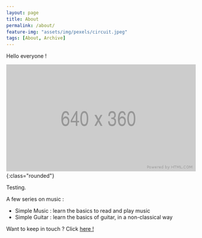 ```yaml
---
layout: page
title: About
permalink: /about/
feature-img: "assets/img/pexels/circuit.jpeg"
tags: [About, Archive]
---
```


Hello everyone !

![oiano](/assets/img/posts/placeholder.png){:class="rounded"}

Testing.

A few series on music :
* Simple Music : learn the basics to read and play music
* Simple Guitar : learn the basics of guitar, in a non-classical way

Want to keep in touch ? Click [here !](mailto:apeiron.prod@gmail.com?subject=[Contact])
